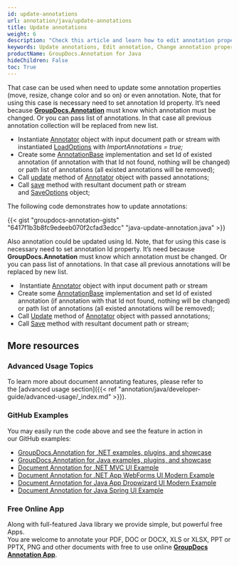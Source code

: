 ```yaml
---
id: update-annotations
url: annotation/java/update-annotations
title: Update annotations
weight: 6
description: "Check this article and learn how to edit annotation properties - change annotation position, size, appearance etc. when annotate documents using GroupDocs.Annotation for Java."
keywords: Update annotations, Edit annotation, Change annotation properties
productName: GroupDocs.Annotation for Java
hideChildren: False
toc: True
---
```


That case can be used when need to update some annotation properties (move, resize, change color and so on) or even annotation. Note, that for using this case is necessary need to set annotation Id property. It’s need because **[GroupDocs.Annotation](https://products.groupdocs.com/annotation/java)** must know which annotation must be changed. Or you can pass list of annotations. In that case all previous annotation collection will be replaced from new list.

*   Instantiate [Annotator](https://reference.groupdocs.com/java/annotation/com.groupdocs.annotation/Annotator) object with input document path or stream with instantiated [LoadOptions](https://reference.groupdocs.com/java/annotation/com.groupdocs.annotation.options/LoadOptions) with *ImportAnnotations = true;*
*   Create some [AnnotationBase](https://reference.groupdocs.com/java/annotation/com.groupdocs.annotation.models.annotationmodels/AnnotationBase) implementation and set Id of existed annotation (if annotation with that Id not found, nothing will be changed) or path list of annotations (all existed annotations will be removed);
*   Call [update](https://reference.groupdocs.com/java/annotation/com.groupdocs.annotation/Annotator#update(java.util.List)) method of [Annotator](https://reference.groupdocs.com/java/annotation/com.groupdocs.annotation/Annotator) object with passed annotations;
*   Call [save](https://reference.groupdocs.com/java/annotation/com.groupdocs.annotation/Annotator#save(java.io.InputStream)) method with resultant document path or stream and [SaveOptions](https://reference.groupdocs.com/java/annotation/com.groupdocs.annotation.options.export/SaveOptions) object;
    

The following code demonstrates how to update annotations:

{{< gist "groupdocs-annotation-gists" "6417f1b3b8fc9edeeb070f2cfad3edcc" "java-update-annotation.java" >}}

Also annotation could be updated using Id. Note, that for using this case is necessary need to set annotation Id property. It’s need because **GroupDocs.Annotation** must know which annotation must be changed. Or you can pass list of annotations. In that case all previous annotations will be replaced by new list.

*    Instantiate [Annotator](https://reference.groupdocs.com/annotation/java/com.groupdocs.annotation/Annotator) object with input document path or stream
*   Create some [AnnotationBase](https://reference.groupdocs.com/annotation/java/com.groupdocs.annotation.models.annotationmodels/annotationbase) implementation and set Id of existed annotation (if annotation with that Id not found, nothing will be changed) or path list of annotations (all existed annotations will be removed);
*   Call [Update](https://reference.groupdocs.com/annotation/java/com.groupdocs.annotation/Annotator#update) method of [Annotator](https://reference.groupdocs.com/annotation/java/com.groupdocs.annotation/annotator) object with passed annotations;
*   Call [Save](https://reference.groupdocs.com/annotation/java/com.groupdocs.annotation/Annotator#save(java.io.InputStream)) method with resultant document path or stream;

## More resources
### Advanced Usage Topics
To learn more about document annotating features, please refer to the [advanced usage section]({{< ref "annotation/java/developer-guide/advanced-usage/_index.md" >}}).

### GitHub Examples
You may easily run the code above and see the feature in action in our GitHub examples:

*   [GroupDocs.Annotation for .NET examples, plugins, and showcase](https://github.com/groupdocs-annotation/GroupDocs.Annotation-for-.NET)
*   [GroupDocs.Annotation for Java examples, plugins, and showcase](https://github.com/groupdocs-annotation/GroupDocs.Annotation-for-Java)
*   [Document Annotation for .NET MVC UI Example](https://github.com/groupdocs-annotation/GroupDocs.Annotation-for-.NET-MVC)
*   [Document Annotation for .NET App WebForms UI Modern Example](https://github.com/groupdocs-annotation/GroupDocs.Annotation-for-.NET-WebForms)
*   [Document Annotation for Java App Dropwizard UI Modern Example](https://github.com/groupdocs-annotation/GroupDocs.Annotation-for-Java-Dropwizard)
*   [Document Annotation for Java Spring UI Example](https://github.com/groupdocs-annotation/GroupDocs.Annotation-for-Java-Spring)

### Free Online App
Along with full-featured Java library we provide simple, but powerful free Apps.  
You are welcome to annotate your PDF, DOC or DOCX, XLS or XLSX, PPT or PPTX, PNG and other documents with free to use online **[GroupDocs Annotation App](https://products.groupdocs.app/annotation)**.
